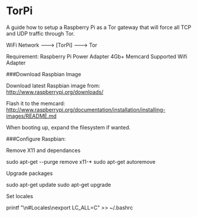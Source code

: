 TorPi
======

A guide how to setup a Raspberry Pi as a Tor gateway that will force all TCP and UDP traffic 
through Tor.


WiFi Network ---> [TorPi] ---> Tor

Requirement:
Raspberry Pi
Power Adapter
4Gb+ Memcard
Supported Wifi Adapter


###Download Raspbian Image

Download latest Raspbian image from: 
http://www.raspberrypi.org/downloads/

Flash it to the memcard:
http://www.raspberrypi.org/documentation/installation/installing-images/README.md

When booting up, expand the filesystem if wanted.


###Configure Raspbian:

Remove X11 and dependances

sudo apt-get --purge remove x11-*
sudo apt-get autoremove


Upgrade packages

sudo apt-get update
sudo apt-get upgrade


Set locales

printf "\n#Locales\nexport LC_ALL=C" >> ~/.bashrc


# 

